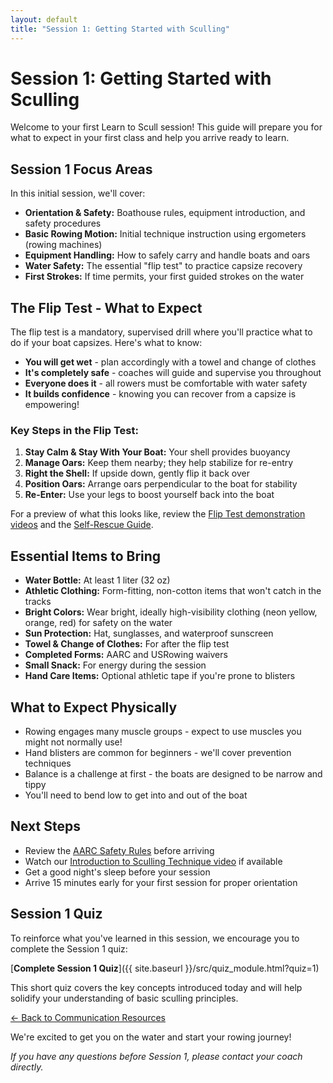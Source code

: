 ```yaml
---
layout: default
title: "Session 1: Getting Started with Sculling"
---
```


# Session 1: Getting Started with Sculling

Welcome to your first Learn to Scull session! This guide will prepare you for what to expect in your first class and help you arrive ready to learn.

## Session 1 Focus Areas

In this initial session, we'll cover:

* **Orientation & Safety:** Boathouse rules, equipment introduction, and safety procedures
* **Basic Rowing Motion:** Initial technique instruction using ergometers (rowing machines)
* **Equipment Handling:** How to safely carry and handle boats and oars
* **Water Safety:** The essential "flip test" to practice capsize recovery
* **First Strokes:** If time permits, your first guided strokes on the water

## The Flip Test - What to Expect

The flip test is a mandatory, supervised drill where you'll practice what to do if your boat capsizes. Here's what to know:

* **You will get wet** - plan accordingly with a towel and change of clothes
* **It's completely safe** - coaches will guide and supervise you throughout
* **Everyone does it** - all rowers must be comfortable with water safety
* **It builds confidence** - knowing you can recover from a capsize is empowering!

### Key Steps in the Flip Test:

1. **Stay Calm & Stay With Your Boat:** Your shell provides buoyancy
2. **Manage Oars:** Keep them nearby; they help stabilize for re-entry
3. **Right the Shell:** If upside down, gently flip it back over
4. **Position Oars:** Arrange oars perpendicular to the boat for stability
5. **Re-Enter:** Use your legs to boost yourself back into the boat

For a preview of what this looks like, review the [Flip Test demonstration videos](https://ilarsf.github.io/aarc_lts/course_materials/learner/QA_Companion.html#videos-tab) and the [Self-Rescue Guide](https://ilarsf.github.io/aarc_lts/course_materials/learner/safety/Self_Rescue_Guide.html).

## Essential Items to Bring

* **Water Bottle:** At least 1 liter (32 oz)
* **Athletic Clothing:** Form-fitting, non-cotton items that won't catch in the tracks
* **Bright Colors:** Wear bright, ideally high-visibility clothing (neon yellow, orange, red) for safety on the water
* **Sun Protection:** Hat, sunglasses, and waterproof sunscreen
* **Towel & Change of Clothes:** For after the flip test
* **Completed Forms:** AARC and USRowing waivers
* **Small Snack:** For energy during the session
* **Hand Care Items:** Optional athletic tape if you're prone to blisters

## What to Expect Physically

* Rowing engages many muscle groups - expect to use muscles you might not normally use!
* Hand blisters are common for beginners - we'll cover prevention techniques
* Balance is a challenge at first - the boats are designed to be narrow and tippy
* You'll need to bend low to get into and out of the boat

## Next Steps

* Review the [AARC Safety Rules](https://ilarsf.github.io/aarc_lts/src/AARC_Safety_Rules.pdf) before arriving
* Watch our [Introduction to Sculling Technique video](https://ilarsf.github.io/aarc_lts/course_materials/learner/QA_Companion.html#videos-tab) if available
* Get a good night's sleep before your session
* Arrive 15 minutes early for your first session for proper orientation

## Session 1 Quiz

To reinforce what you've learned in this session, we encourage you to complete the Session 1 quiz:

[**Complete Session 1 Quiz**]({{ site.baseurl }}/src/quiz_module.html?quiz=1)

This short quiz covers the key concepts introduced today and will help solidify your understanding of basic sculling principles.

[← Back to Communication Resources](index.md)

We're excited to get you on the water and start your rowing journey!

*If you have any questions before Session 1, please contact your coach directly.*
